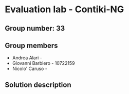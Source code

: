 # Evaluation lab - Contiki-NG

## Group number: 33

## Group members

- Andrea Alari - 
- Giovanni Barbiero - 10722159
- Nicolo' Caruso - 

## Solution description

